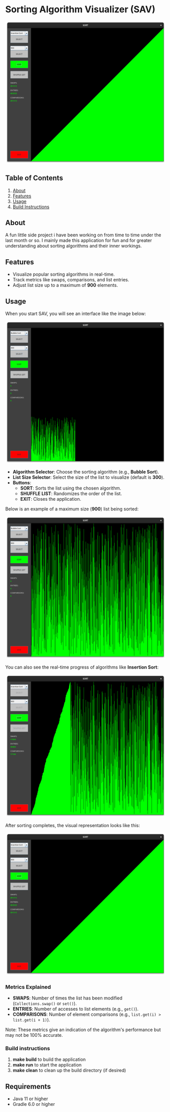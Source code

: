 # Sorting Algorithm Visualizer (SAV)

![Local image](image3.png)


## Table of Contents
1. [About](#about)
2. [Features](#features)
3. [Usage](#usage)
4. [Build Instructions](#build-instructions)

## About
A fun little side project i have been working on from time to time under the last month or so. I mainly made this application for fun and for greater understanding about sorting algorithms and their inner workings.

## Features
- Visualize popular sorting algorithms in real-time.
- Track metrics like swaps, comparisons, and list entries.
- Adjust list size up to a maximum of **900** elements.

## Usage
When you start SAV, you will see an interface like the image below:

![Initial SAV interface](image.png)

- **Algorithm Selector**: Choose the sorting algorithm (e.g., **Bubble Sort**).
- **List Size Selector**: Select the size of the list to visualize (default is **300**).
- **Buttons**:
  - **SORT**: Sorts the list using the chosen algorithm.
  - **SHUFFLE LIST**: Randomizes the order of the list.
  - **EXIT**: Closes the application.

Below is an example of a maximum size (**900**) list being sorted:

![Sorting 900 elements](image1.png)

You can also see the real-time progress of algorithms like **Insertion Sort**:

![Insertion Sort in progress](image2.png)

After sorting completes, the visual representation looks like this:

![Sorted list](image3.png)

### Metrics Explained
- **SWAPS**: Number of times the list has been modified (`Collections.swap()` or `set()`).
- **ENTRIES**: Number of accesses to list elements (e.g., `get()`).
- **COMPARISONS**: Number of element comparisons (e.g., `list.get(i) > list.get(i + 1)`).

Note: These metrics give an indication of the algorithm's performance but may not be 100% accurate.
### Build instructions
1. **make build** to build the application
2. **make run** to start the application 
3. **make clean** to clean up the build directory (if desired)

## Requirements
- Java 11 or higher
- Gradle 6.0 or higher